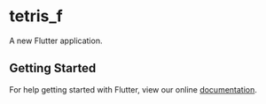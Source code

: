 # tetris_f

A new Flutter application.

## Getting Started

For help getting started with Flutter, view our online
[documentation](https://flutter.io/).
